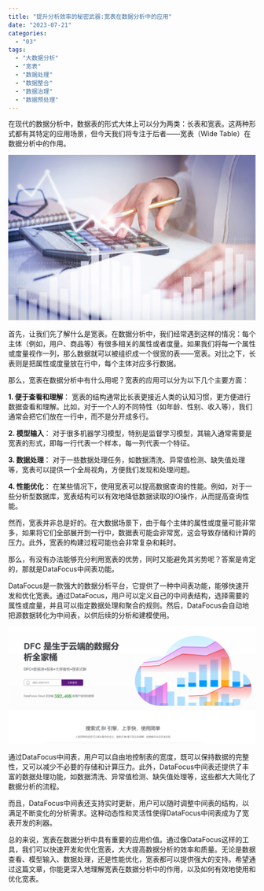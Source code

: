 ```yaml
---
title: "提升分析效率的秘密武器:宽表在数据分析中的应用"
date: "2023-07-21"
categories: 
  - "03"
tags: 
  - "大数据分析"
  - "宽表"
  - "数据处理"
  - "数据整合"
  - "数据治理"
  - "数据预处理"
---
```


在现代的数据分析中，数据表的形式大体上可以分为两类：长表和宽表。这两种形式都有其特定的应用场景，但今天我们将专注于后者——宽表（Wide Table）在数据分析中的作用。

![财务.png](images/1660572965-png.png)

首先，让我们先了解什么是宽表。在数据分析中，我们经常遇到这样的情况：每个主体（例如，用户、商品等）有很多相关的属性或者度量。如果我们将每一个属性或度量视作一列，那么数据就可以被组织成一个很宽的表——宽表。对比之下，长表则是把属性或度量放在行中，每个主体对应多行数据。

那么，宽表在数据分析中有什么用呢？宽表的应用可以分为以下几个主要方面：

**1\. 便于查看和理解**： 宽表的结构通常比长表更接近人类的认知习惯，更方便进行数据查看和理解。比如，对于一个人的不同特性（如年龄、性别、收入等），我们通常会把它们放在一行中，而不是分开成多行。

**2\. 模型输入**： 对于很多机器学习模型，特别是监督学习模型，其输入通常需要是宽表的形式，即每一行代表一个样本，每一列代表一个特征。

**3\. 数据处理**： 对于一些数据处理任务，如数据清洗、异常值检测、缺失值处理等，宽表可以提供一个全局视角，方便我们发现和处理问题。

**4\. 性能优化**： 在某些情况下，使用宽表可以提高数据查询的性能。例如，对于一些分析型数据库，宽表结构可以有效地降低数据读取的IO操作，从而提高查询性能。

然而，宽表并非总是好的。在大数据场景下，由于每个主体的属性或度量可能非常多，如果将它们全部展开到一行中，数据表可能会非常宽，这会导致存储和计算的压力。此外，宽表的构建过程可能也会非常复杂和耗时。

那么，有没有办法能够充分利用宽表的优势，同时又能避免其劣势呢？答案是肯定的，那就是DataFocus中间表功能。

DataFocus是一款强大的数据分析平台，它提供了一种中间表功能，能够快速开发和优化宽表。通过DataFocus，用户可以定义自己的中间表结构，选择需要的属性或度量，并且可以指定数据处理和聚合的规则。然后，DataFocus会自动地把源数据转化为中间表，以供后续的分析和建模使用。

![](images/1686616238-%E5%BE%AE%E4%BF%A1%E6%88%AA%E5%9B%BE_20230512142316.png)

通过DataFocus中间表，用户可以自由地控制表的宽度，既可以保持数据的完整性，又可以减少不必要的存储和计算压力。此外，DataFocus中间表还提供了丰富的数据处理功能，如数据清洗、异常值检测、缺失值处理等，这些都大大简化了数据分析的流程。

而且，DataFocus中间表还支持实时更新，用户可以随时调整中间表的结构，以满足不断变化的分析需求。这种动态性和灵活性使得DataFocus中间表成为了宽表开发的利器。

总的来说，宽表在数据分析中具有重要的应用价值。通过像DataFocus这样的工具，我们可以快速开发和优化宽表，大大提高数据分析的效率和质量。无论是数据查看、模型输入、数据处理，还是性能优化，宽表都可以提供强大的支持。希望通过这篇文章，你能更深入地理解宽表在数据分析中的作用，以及如何有效地使用和优化宽表。
